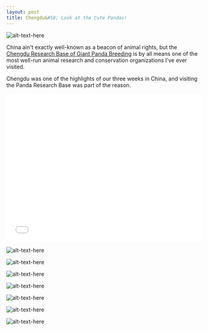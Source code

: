 ```yaml
---
layout: post
title: Chengdu&#58; Look at the Cute Pandas!
---
```


![alt-text-here](http://kenjilopezalt.github.io/images/20140625-pandas-/20140625-pandas-05.JPG "Pandas")

China ain't exactly well-known as a beacon of animal rights, but the <a href="http://www.panda.org.cn/english/">Chengdu Research Base of Giant Panda Breeding</a> is by all means one of the most well-run animal research and conservation organizations I've ever visited.

Chengdu was one of the highlights of our three weeks in China, and visiting the Panda Research Base was part of the reason.

<iframe width="514" height="386" src="//www.youtube.com/embed/MKz0iLB2VaU" frameborder="0" allowfullscreen></iframe>

![alt-text-here](http://kenjilopezalt.github.io/images/20140625-pandas-/20140625-pandas-07.JPG "Pandas")

![alt-text-here](http://kenjilopezalt.github.io/images/20140625-pandas-/20140625-pandas-06.JPG "Pandas")

![alt-text-here](http://kenjilopezalt.github.io/images/20140625-pandas-/20140625-pandas-12.JPG "Pandas")

![alt-text-here](http://kenjilopezalt.github.io/images/20140625-pandas-/20140625-pandas-14.JPG "Pandas")

![alt-text-here](http://kenjilopezalt.github.io/images/20140625-pandas-/20140625-pandas-18.JPG "Pandas")

![alt-text-here](http://kenjilopezalt.github.io/images/20140625-pandas-/20140625-pandas-19.JPG "Pandas")

![alt-text-here](http://kenjilopezalt.github.io/images/20140625-pandas-/20140625-pandas-20.JPG "Pandas")